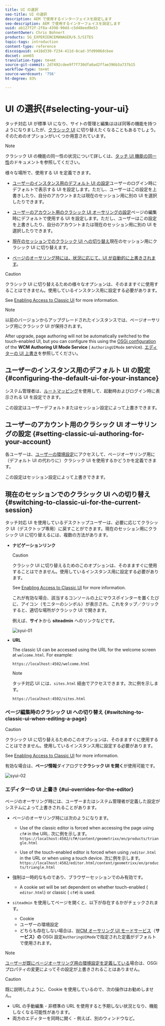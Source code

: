 ```yaml
---
title: UI の選択
seo-title: UI の選択
description: AEM で使用するインターフェイスを設定します
seo-description: AEM で使用するインターフェイスを設定します
uuid: ab127f2f-2f8a-4398-90dd-c5d48eed9e53
contentOwner: Chris Bohnert
products: SG_EXPERIENCEMANAGER/6.5/SITES
topic-tags: introduction
content-type: reference
discoiquuid: e418d330-f234-411d-8cad-3fd9906dcbee
docset: aem65
translation-type: tm+mt
source-git-commit: 2d7492cdee9f7f730dfa6ad2ffae396b3a737b15
workflow-type: tm+mt
source-wordcount: '756'
ht-degree: 83%

---
```



# UI の選択{#selecting-your-ui}

タッチ対応 UI が標準 UI になり、サイトの管理と編集はほぼ同等の機能を持つようになりましたが、[クラシック UI](/help/sites-classic-ui-authoring/classicui.md) に切り替えたくなることもあるでしょう。そのためのオプションがいくつか用意されています。

>[!NOTE]
>
>クラシック UI の機能の同一性の状況について詳しくは、[タッチ UI 機能の同一性](/help/release-notes/touch-ui-features-status.md)のドキュメントを参照してください。

様々な場所で、使用する UI を定義できます。

* [ユーザーのインスタンス用のデフォルト UI の設定](#configuring-the-default-ui-for-your-instance)ユーザーのログイン時にデフォルトで表示する UI を設定します。ただし、ユーザーはこの設定を上書きしたり、自分のアカウントまたは現在のセッション用に別の UI を選択したりできます。

* [ユーザーのアカウント用のクラシック UI オーサリングの設定](/help/sites-authoring/select-ui.md#setting-classic-ui-authoring-for-your-account)ページの編集時にデフォルトで使用する UI を設定します。ただし、ユーザーはこの設定を上書きしたり、自分のアカウントまたは現在のセッション用に別の UI を選択したりできます。

* [現在のセッションでのクラシック UI への切り替え](#switching-to-classic-ui-for-the-current-session)現在のセッション用にクラシック UI に切り替えます。

* [ページのオーサリング時には、状況に応じて、UI が自動的に上書きされます](#ui-overrides-for-the-editor)。

>[!CAUTION]
>
>クラシック UI に切り替えるための様々なオプションは、そのまますぐに使用することはできません。使用しているインスタンス用に設定する必要があります。
>
>See [Enabling Access to Classic UI](/help/sites-administering/enable-classic-ui.md) for more information.

>[!NOTE]
>
>以前のバージョンからアップグレードされたインスタンスでは、ページオーサリング用にクラシック UI が保持されます。
>
>After upgrade, page authoring will not be automatically switched to the touch-enabled UI, but you can configure this using the [OSGi configuration](/help/sites-deploying/configuring-osgi.md) of the **WCM Authoring UI Mode Service** ( `AuthoringUIMode` service). [エディターの UI 上書き](#ui-overrides-for-the-editor)を参照してください。

## ユーザーのインスタンス用のデフォルト UI の設定 {#configuring-the-default-ui-for-your-instance}

システム管理者は、[ルートマッピング](/help/sites-deploying/osgi-configuration-settings.md#daycqrootmapping)を使用して、起動時およびログイン時に表示される UI を設定できます。

この設定はユーザーデフォルトまたはセッション設定によって上書きできます。

## ユーザーのアカウント用のクラシック UI オーサリングの設定 {#setting-classic-ui-authoring-for-your-account}

各ユーザーは、[ユーザーの環境設定](/help/sites-authoring/user-properties.md#userpreferences)にアクセスして、ページオーサリング用に（デフォルト UI の代わりに）クラシック UI を使用するかどうかを定義できます。

この設定はセッション設定によって上書きできます。

## 現在のセッションでのクラシック UI への切り替え {#switching-to-classic-ui-for-the-current-session}

タッチ対応 UI を使用しているデスクトップユーザーは、必要に応じてクラシック UI（デスクトップ専用）に戻すことができます。現在のセッション用にクラシック UI に切り替えるには、複数の方法があります。

* **ナビゲーションリンク**

   >[!CAUTION]
   >
   >クラシック UI に切り替えるためのこのオプションは、そのまますぐに使用することはできません。使用しているインスタンス用に設定する必要があります。
   >
   >
   >See [Enabling Access to Classic UI](/help/sites-administering/enable-classic-ui.md) for more information.

   これが有効な場合、該当するコンソールの上にマウスポインターを置くたびに、アイコン（モニターのシンボル）が表示され、これをタップ／クリックすると、適切な場所がクラシック UI で開きます。

   例えば、**サイト**&#x200B;から **siteadmin** へのリンクなどです。

   ![syui-01](assets/syui-01.png)

* **URL**

   The classic UI can be accessed using the URL for the welcome screen at `welcome.html`. For example:

   `https://localhost:4502/welcome.html`

   >[!NOTE]
   >
   >タッチ対応 UI には、`sites.html` 経由でアクセスできます。次に例を示します。
   >
   >
   >`https://localhost:4502/sites.html`

### ページ編集時のクラシック UI への切り替え {#switching-to-classic-ui-when-editing-a-page}

>[!CAUTION]
>
>クラシック UI に切り替えるためのこのオプションは、そのまますぐに使用することはできません。使用しているインスタンス用に設定する必要があります。
>
>See [Enabling Access to Classic UI](/help/sites-administering/enable-classic-ui.md) for more information.

有効な場合は、**ページ情報**&#x200B;ダイアログで&#x200B;**クラシック UI を開く**&#x200B;が使用可能です。

![syui-02](assets/syui-02.png)

### エディターの UI 上書き {#ui-overrides-for-the-editor}

ページのオーサリング時には、ユーザーまたはシステム管理者が定義した設定がシステムによって上書きされることがあります。

* ページのオーサリング時には次のようになります。

   * Use of the classic editor is forced when accessing the page using `cf#` in the URL. 次に例を示します。
      `https://localhost:4502/cf#/content/geometrixx/en/products/triangle.html`

   * Use of the touch-enabled editor is forced when using `/editor.html` in the URL or when using a touch device. 次に例を示します。
      `https://localhost:4502/editor.html/content/geometrixx/en/products/triangle.html`

* 強制は一時的なものであり、ブラウザーセッションでのみ有効です。

   * A cookie set will be set dependent on whether touch-enabled ( `editor.html`) or classic ( `cf#`) is used.

* `siteadmin` を使用してページを開くと、以下が存在するかがチェックされます。

   * Cookie
   * ユーザーの環境設定
   * どちらも存在しない場合は、[WCM オーサリング UI モードサービス](/help/sites-deploying/configuring-osgi.md)（**サービス）の** OSGi 設定`AuthoringUIMode`で指定された定義がデフォルトで使用されます。

>[!NOTE]
>
>[ユーザーが既にページオーサリング用の環境設定を定義している](#settingthedefaultauthoringuiforyouraccount)場合は、OSGi プロパティの変更によってその設定が上書きされることはありません。

>[!CAUTION]
>
>既に説明したように、Cookie を使用しているので、次の操作はお勧めしません。
>
>* URL の手動編集 - 非標準の URL を使用すると予期しない状況となり、機能しなくなる可能性があります。
>* 両方のエディターを同時に開く - 例えば、別のウィンドウなど。

